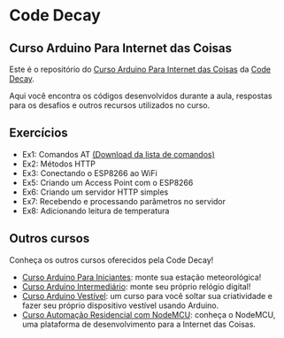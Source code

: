 # Code Decay

## Curso Arduino Para Internet das Coisas

Este é o repositório do [Curso Arduino Para Internet das Coisas](http://www.codedecay.com.br/cursos/Curso-Arduino-Avancado) da [Code Decay](http://www.codedecay.com.br).

Aqui você encontra os códigos desenvolvidos durante a aula, respostas para os desafios e outros recursos utilizados no curso.

## Exercícios

* Ex1: Comandos AT [(Download da lista de comandos)](http://www.pridopia.co.uk/pi-doc/ESP8266ATCommandsSet.pdf)
* Ex2: Métodos HTTP
* Ex3: Conectando o ESP8266 ao WiFi
* Ex5: Criando um Access Point com o ESP8266
* Ex6: Criando um servidor HTTP simples
* Ex7: Recebendo e processando parâmetros no servidor
* Ex8: Adicionando leitura de temperatura

## Outros cursos

Conheça os outros cursos oferecidos pela Code Decay!

* [Curso Arduino Para Iniciantes](http://www.codedecay.com.br/cursos/Curso-Arduino-Para-Iniciantes): monte sua estação meteorológica!
* [Curso Arduino Intermediário](http://www.codedecay.com.br/cursos/Curso-Arduino-Intermediario): monte seu próprio relógio digital!
* [Curso Arduino Vestível](http://www.codedecay.com.br/cursos/Curso-Arduino-Vestivel): um curso para você soltar sua criatividade e fazer seu próprio dispositivo vestível usando Arduino.
* [Curso Automação Residencial com NodeMCU](http://www.codedecay.com.br/cursos/Curso-Automacao-Residencial-com-NodeMCU): conheça o NodeMCU, uma plataforma de desenvolvimento para a Internet das Coisas.
